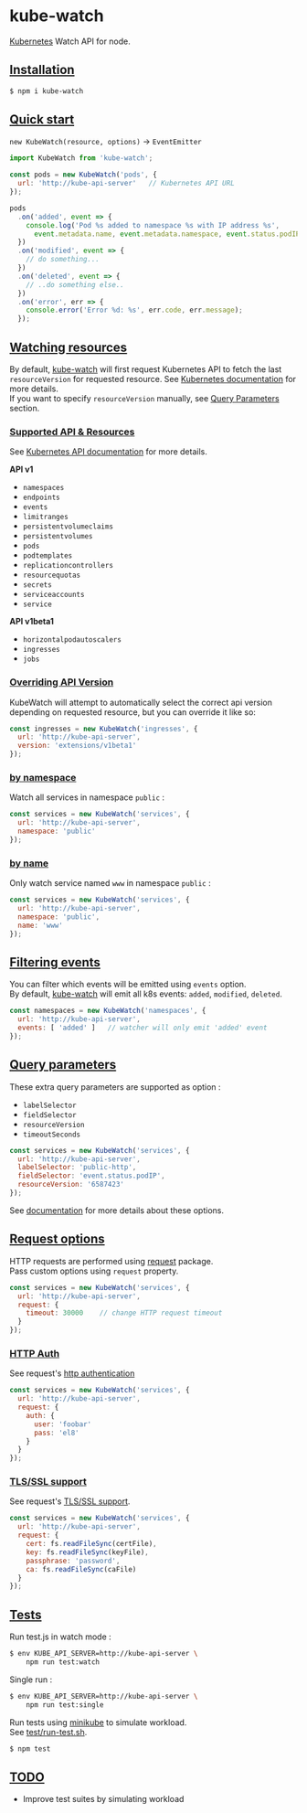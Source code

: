 # kube-watch

[Kubernetes](http://kubernetes.io) Watch API for node.

## [Installation](#installation)

```bash
$ npm i kube-watch
```

## [Quick start](#quick-start)

`new KubeWatch(resource, options)` -> `EventEmitter`

```javascript
import KubeWatch from 'kube-watch';

const pods = new KubeWatch('pods', {
  url: 'http://kube-api-server'   // Kubernetes API URL
});

pods
  .on('added', event => {
    console.log('Pod %s added to namespace %s with IP address %s',
      event.metadata.name, event.metadata.namespace, event.status.podIP);
  })
  .on('modified', event => {
    // do something...
  })
  .on('deleted', event => {
    // ..do something else..
  })
  .on('error', err => {
    console.error('Error %d: %s', err.code, err.message);
  });
```

## [Watching resources](#watching-resources)

By default, [kube-watch](https://github.com/subk/kube-watch) will first request Kubernetes API to fetch the
last `resourceVersion` for requested resource. See [Kubernetes documentation](https://github.com/kubernetes/kubernetes/blob/master/docs/devel/api-conventions.md#concurrency-control-and-consistency) for more details.  
If you want to specify `resourceVersion` manually, see [Query Parameters](#query-parameters) section.

### [Supported API & Resources](#supported-api)
See [Kubernetes API documentation](http://kubernetes.io/docs/api/) for more details.

**API v1**
- `namespaces`
- `endpoints`
- `events`
- `limitranges`
- `persistentvolumeclaims`
- `persistentvolumes`
- `pods`
- `podtemplates`
- `replicationcontrollers`
- `resourcequotas`
- `secrets`
- `serviceaccounts`
- `service`

**API v1beta1**
- `horizontalpodautoscalers`
- `ingresses`
- `jobs`

### [Overriding API Version](#override-resource-version)

KubeWatch will attempt to automatically select the correct api version depending on requested resource, but you can override it like so:

```javascript
const ingresses = new KubeWatch('ingresses', {
  url: 'http://kube-api-server',
  version: 'extensions/v1beta1'
});
```

### [by namespace](#watch-by-namespace)

Watch all services in namespace `public` :  
```javascript
const services = new KubeWatch('services', {
  url: 'http://kube-api-server',
  namespace: 'public'
});
```

### [by name](#watch-by-name)

Only watch service named `www` in namespace `public` :  
```javascript
const services = new KubeWatch('services', {
  url: 'http://kube-api-server',
  namespace: 'public',
  name: 'www'
});
```

## [Filtering events](#filtering-events)

You can filter which events will be emitted using `events` option.  
By default, [kube-watch](https://github.com/subk/kube-watch) will emit all k8s events: `added`, `modified`, `deleted`.

```javascript
const namespaces = new KubeWatch('namespaces', {
  url: 'http://kube-api-server',
  events: [ 'added' ]   // watcher will only emit 'added' event
});
```

## [Query parameters](#query-parameters)

These extra query parameters are supported as option :
- `labelSelector`
- `fieldSelector`
- `resourceVersion`
- `timeoutSeconds`

```javascript
const services = new KubeWatch('services', {
  url: 'http://kube-api-server',
  labelSelector: 'public-http',
  fieldSelector: 'event.status.podIP',
  resourceVersion: '6587423'
});
```

See [documentation](http://kubernetes.io/docs/api-reference/v1/operations/) for more details about these options.

## [Request options](request-options)

HTTP requests are performed using [request](https://www.npmjs.com/package/request) package.  
Pass custom options using `request` property.  

```javascript
const services = new KubeWatch('services', {
  url: 'http://kube-api-server',
  request: {
    timeout: 30000    // change HTTP request timeout
  }
});
```

### [HTTP Auth](#http-auth)

See request's [http authentication](https://www.npmjs.com/package/request#http-authentication)

```javascript
const services = new KubeWatch('services', {
  url: 'http://kube-api-server',
  request: {
    auth: {
      user: 'foobar'
      pass: 'el8'
    }
  }
});
```

### [TLS/SSL support](#tls-ssl-support)
See request's [TLS/SSL support](https://www.npmjs.com/package/request#tlsssl-protocol).

```javascript
const services = new KubeWatch('services', {
  url: 'http://kube-api-server',
  request: {
    cert: fs.readFileSync(certFile),
    key: fs.readFileSync(keyFile),
    passphrase: 'password',
    ca: fs.readFileSync(caFile)
  }
});
```

## [Tests](#tests)

Run test.js in watch mode :  
```bash
$ env KUBE_API_SERVER=http://kube-api-server \
    npm run test:watch
```

Single run :  
```bash
$ env KUBE_API_SERVER=http://kube-api-server \
    npm run test:single
```

Run tests using [minikube](https://github.com/kubernetes/minikube) to simulate workload.  
See [test/run-test.sh](test/run-test.sh).
```bash
$ npm test
```

## [TODO](#todo)
- Improve test suites by simulating workload
